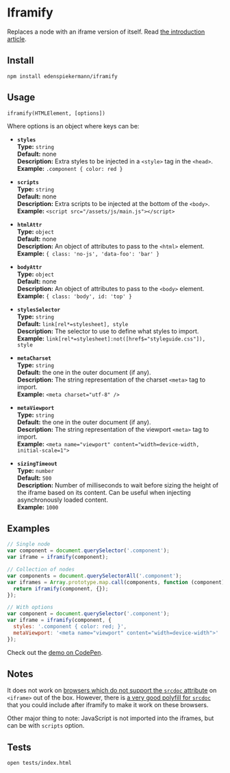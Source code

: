 # Iframify

Replaces a node with an iframe version of itself. Read [the introduction article](http://dev.edenspiekermann.com/2016/04/05/introducing-iframify/).


## Install

```
npm install edenspiekermann/iframify
```


## Usage

```
iframify(HTMLElement, [options])
```

Where options is an object where keys can be:

* **`styles`**  
  **Type:** `string`  
  **Default:** none  
  **Description:** Extra styles to be injected in a `<style>` tag in the `<head>`.  
  **Example:** `.component { color: red }`

* **`scripts`**  
  **Type:** `string`  
  **Default:** none  
  **Description:** Extra scripts to be injected at the bottom of the `<body>`.  
  **Example:** `<script src="/assets/js/main.js"></script>`

* **`htmlAttr`**  
  **Type:** `object`  
  **Default:** none  
  **Description:** An object of attributes to pass to the `<html>` element.  
  **Example:** `{ class: 'no-js', 'data-foo': 'bar' }`

* **`bodyAttr`**  
  **Type:** `object`  
  **Default:** none  
  **Description:** An object of attributes to pass to the `<body>` element.  
  **Example:** `{ class: 'body', id: 'top' }`

* **`stylesSelector`**  
  **Type:** `string`  
  **Default:** `link[rel*=stylesheet], style`  
  **Description:** The selector to use to define what styles to import.  
  **Example:** `link[rel*=stylesheet]:not([href$="styleguide.css"]), style`

* **`metaCharset`**  
  **Type:** `string`  
  **Default:** the one in the outer document (if any).  
  **Description:** The string representation of the charset `<meta>` tag to import.  
  **Example:** `<meta charset="utf-8" />`

* **`metaViewport`**  
  **Type:** `string`  
  **Default:** the one in the outer document (if any).  
  **Description:** The string representation of the viewport `<meta>` tag to import.  
  **Example:** `<meta name="viewport" content="width=device-width, initial-scale=1">`

* **`sizingTimeout`**  
  **Type:** `number`  
  **Default:** `500`  
  **Description:** Number of milliseconds to wait before sizing the height of the iframe based on its content. Can be useful when injecting asynchronously loaded content.  
  **Example:** `1000`


## Examples

```js
// Single node
var component = document.querySelector('.component');
var iframe = iframify(component);
```

```js
// Collection of nodes
var components = document.querySelectorAll('.component');
var iframes = Array.prototype.map.call(components, function (component) {
  return iframify(component, {});
});
```

```js
// With options
var component = document.querySelector('.component');
var iframe = iframify(component, {
  styles: '.component { color: red; }',
  metaViewport: '<meta name="viewport" content="width=device-width">'
});
```

Check out the [demo on CodePen](http://codepen.io/HugoGiraudel/pen/vGWpyr?editors=1000).


## Notes

It does not work on [browsers which do not support the `srcdoc` attribute](http://caniuse.com/#feat=iframe-srcdoc) on `<iframe>` out of the box. However, there is [a very good polyfill for `srcdoc`](https://github.com/jugglinmike/srcdoc-polyfill) that you could include after iframify to make it work on these browsers.

Other major thing to note: JavaScript is not imported into the iframes, but can be with `scripts` option.


## Tests

```
open tests/index.html
```
